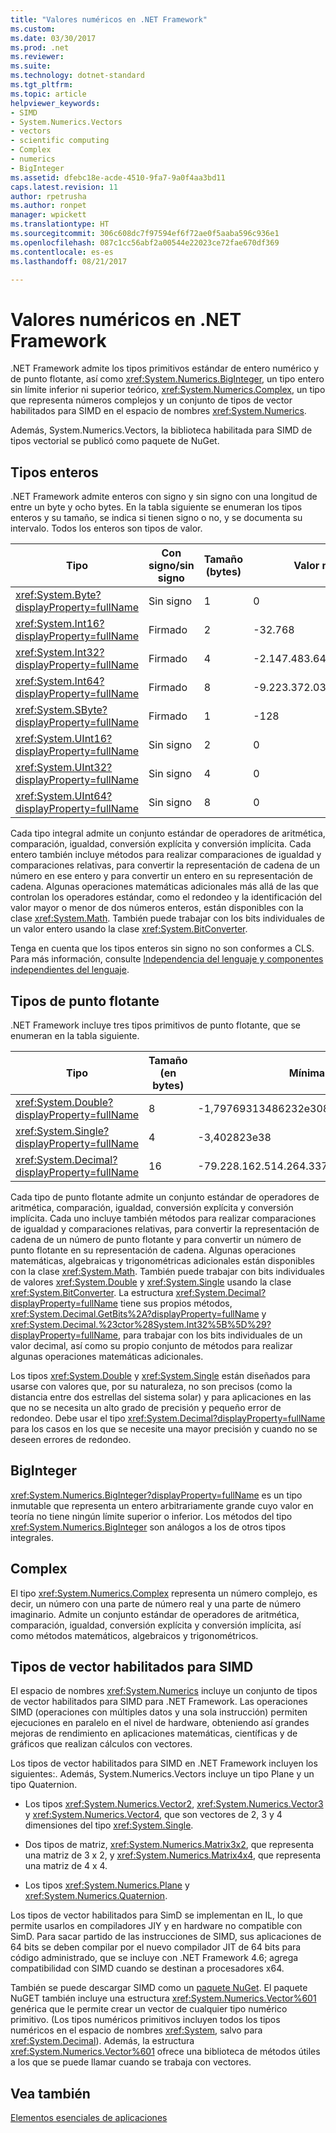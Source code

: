 ```yaml
---
title: "Valores numéricos en .NET Framework"
ms.custom: 
ms.date: 03/30/2017
ms.prod: .net
ms.reviewer: 
ms.suite: 
ms.technology: dotnet-standard
ms.tgt_pltfrm: 
ms.topic: article
helpviewer_keywords:
- SIMD
- System.Numerics.Vectors
- vectors
- scientific computing
- Complex
- numerics
- BigInteger
ms.assetid: dfebc18e-acde-4510-9fa7-9a0f4aa3bd11
caps.latest.revision: 11
author: rpetrusha
ms.author: ronpet
manager: wpickett
ms.translationtype: HT
ms.sourcegitcommit: 306c608dc7f97594ef6f72ae0f5aaba596c936e1
ms.openlocfilehash: 087c1cc56abf2a00544e22023ce72fae670df369
ms.contentlocale: es-es
ms.lasthandoff: 08/21/2017

---
```

# <a name="numerics-in-the-net-framework"></a>Valores numéricos en .NET Framework
.NET Framework admite los tipos primitivos estándar de entero numérico y de punto flotante, así como <xref:System.Numerics.BigInteger>, un tipo entero sin límite inferior ni superior teórico, <xref:System.Numerics.Complex>, un tipo que representa números complejos y un conjunto de tipos de vector habilitados para SIMD en el espacio de nombres <xref:System.Numerics>.  
  
 Además, System.Numerics.Vectors, la biblioteca habilitada para SIMD de tipos vectorial se publicó como paquete de NuGet.  
  
## <a name="integral-types"></a>Tipos enteros  
 .NET Framework admite enteros con signo y sin signo con una longitud de entre un byte y ocho bytes. En la tabla siguiente se enumeran los tipos enteros y su tamaño, se indica si tienen signo o no, y se documenta su intervalo. Todos los enteros son tipos de valor.  
  
|Tipo|Con signo/sin signo|Tamaño (bytes)|Valor mínimo|Valor máximo|  
|----------|----------------------|--------------------|-------------------|-------------------|  
|<xref:System.Byte?displayProperty=fullName>|Sin signo|1|0|255|  
|<xref:System.Int16?displayProperty=fullName>|Firmado|2|-32.768|32.767|  
|<xref:System.Int32?displayProperty=fullName>|Firmado|4|-2.147.483.648|2.147.483.647|  
|<xref:System.Int64?displayProperty=fullName>|Firmado|8|-9.223.372.036.854.775.808|9.223.372.036.854.775.807|  
|<xref:System.SByte?displayProperty=fullName>|Firmado|1|-128|127|  
|<xref:System.UInt16?displayProperty=fullName>|Sin signo|2|0|65.535|  
|<xref:System.UInt32?displayProperty=fullName>|Sin signo|4|0|4.294.967.295|  
|<xref:System.UInt64?displayProperty=fullName>|Sin signo|8|0|18.446.744.073.709.551.615|  
  
 Cada tipo integral admite un conjunto estándar de operadores de aritmética, comparación, igualdad, conversión explícita y conversión implícita. Cada entero también incluye métodos para realizar comparaciones de igualdad y comparaciones relativas, para convertir la representación de cadena de un número en ese entero y para convertir un entero en su representación de cadena. Algunas operaciones matemáticas adicionales más allá de las que controlan los operadores estándar, como el redondeo y la identificación del valor mayor o menor de dos números enteros, están disponibles con la clase <xref:System.Math>. También puede trabajar con los bits individuales de un valor entero usando la clase <xref:System.BitConverter>.  
  
 Tenga en cuenta que los tipos enteros sin signo no son conformes a CLS. Para más información, consulte [Independencia del lenguaje y componentes independientes del lenguaje](../../docs/standard/language-independence-and-language-independent-components.md).  
  
## <a name="floating-point-types"></a>Tipos de punto flotante  
 .NET Framework incluye tres tipos primitivos de punto flotante, que se enumeran en la tabla siguiente.  
  
|Tipo|Tamaño (en bytes)|Mínima|Máximo|  
|----------|-----------------------|-------------|-------------|  
|<xref:System.Double?displayProperty=fullName>|8|-1,79769313486232e308|-1,79769313486232e308|  
|<xref:System.Single?displayProperty=fullName>|4|-3,402823e38|-3,402823e38|  
|<xref:System.Decimal?displayProperty=fullName>|16|-79.228.162.514.264.337.593.543.950.335|79.228.162.514.264.337.593.543.950.335|  
  
 Cada tipo de punto flotante admite un conjunto estándar de operadores de aritmética, comparación, igualdad, conversión explícita y conversión implícita. Cada uno incluye también métodos para realizar comparaciones de igualdad y comparaciones relativas, para convertir la representación de cadena de un número de punto flotante y para convertir un número de punto flotante en su representación de cadena. Algunas operaciones matemáticas, algebraicas y trigonométricas adicionales están disponibles con la clase <xref:System.Math>. También puede trabajar con bits individuales de valores <xref:System.Double> y <xref:System.Single> usando la clase <xref:System.BitConverter>. La estructura <xref:System.Decimal?displayProperty=fullName> tiene sus propios métodos, <xref:System.Decimal.GetBits%2A?displayProperty=fullName> y <xref:System.Decimal.%23ctor%28System.Int32%5B%5D%29?displayProperty=fullName>, para trabajar con los bits individuales de un valor decimal, así como su propio conjunto de métodos para realizar algunas operaciones matemáticas adicionales.  
  
 Los tipos <xref:System.Double> y <xref:System.Single> están diseñados para usarse con valores que, por su naturaleza, no son precisos (como la distancia entre dos estrellas del sistema solar) y para aplicaciones en las que no se necesita un alto grado de precisión y pequeño error de redondeo. Debe usar el tipo <xref:System.Decimal?displayProperty=fullName> para los casos en los que se necesite una mayor precisión y cuando no se deseen errores de redondeo.  
  
## <a name="biginteger"></a>BigInteger  
 <xref:System.Numerics.BigInteger?displayProperty=fullName> es un tipo inmutable que representa un entero arbitrariamente grande cuyo valor en teoría no tiene ningún límite superior o inferior. Los métodos del tipo <xref:System.Numerics.BigInteger> son análogos a los de otros tipos integrales.  
  
## <a name="complex"></a>Complex  
 El tipo <xref:System.Numerics.Complex> representa un número complejo, es decir, un número con una parte de número real y una parte de número imaginario. Admite un conjunto estándar de operadores de aritmética, comparación, igualdad, conversión explícita y conversión implícita, así como métodos matemáticos, algebraicos y trigonométricos.  
  
## <a name="simd-enabled-vector-types"></a>Tipos de vector habilitados para SIMD  
 El espacio de nombres <xref:System.Numerics> incluye un conjunto de tipos de vector habilitados para SIMD para .NET Framework. Las operaciones SIMD (operaciones con múltiples datos y una sola instrucción) permiten ejecuciones en paralelo en el nivel de hardware, obteniendo así grandes mejoras de rendimiento en aplicaciones matemáticas, científicas y de gráficos que realizan cálculos con vectores.  
  
 Los tipos de vector habilitados para  SIMD en .NET Framework incluyen los siguientes:.  Además, System.Numerics.Vectors incluye un tipo Plane y un tipo Quaternion.  
  
-   Los tipos <xref:System.Numerics.Vector2>, <xref:System.Numerics.Vector3> y <xref:System.Numerics.Vector4>, que son vectores de 2, 3 y 4 dimensiones del tipo <xref:System.Single>.  
  
-   Dos tipos de matriz, <xref:System.Numerics.Matrix3x2>, que representa una matriz de 3 x 2, y <xref:System.Numerics.Matrix4x4>, que representa una matriz de 4 x 4.  
  
-   Los tipos <xref:System.Numerics.Plane> y <xref:System.Numerics.Quaternion>.  
  
 Los tipos de vector habilitados para SimD se implementan en IL, lo que permite usarlos en compiladores JIY y en hardware no compatible con SimD. Para sacar partido de las instrucciones de SIMD, sus aplicaciones de 64 bits se deben compilar por el nuevo compilador JIT de 64 bits para código administrado, que se incluye con .NET Framework 4.6; agrega compatibilidad con SIMD cuando se destinan a procesadores x64.  
  
 También se puede descargar SIMD como un [paquete NuGet](http://www.nuget.org/packages/System.Numerics.Vectors).  El paquete NuGET también incluye una estructura <xref:System.Numerics.Vector%601> genérica que le permite crear un vector de cualquier tipo numérico primitivo. (Los tipos numéricos primitivos incluyen todos los tipos numéricos en el espacio de nombres <xref:System>, salvo para <xref:System.Decimal>). Además, la estructura <xref:System.Numerics.Vector%601> ofrece una biblioteca de métodos útiles a los que se puede llamar cuando se trabaja con vectores.  
  
## <a name="see-also"></a>Vea también  
 [Elementos esenciales de aplicaciones](../../docs/standard/application-essentials.md)

